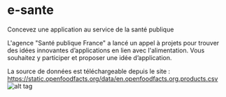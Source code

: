 # e-sante
Concevez une application au service de la santé publique

L'agence "Santé publique France" a lancé un appel à projets pour trouver des idées innovantes d’applications en lien avec l'alimentation. Vous souhaitez y participer et proposer une idée d’application.

La source de données est téléchargeable depuis le site : https://static.openfoodfacts.org/data/en.openfoodfacts.org.products.csv
![alt tag](https://user-images.githubusercontent.com/58629437/72156971-13a78980-33b7-11ea-9c5e-557b01f2eecb.PNG)
